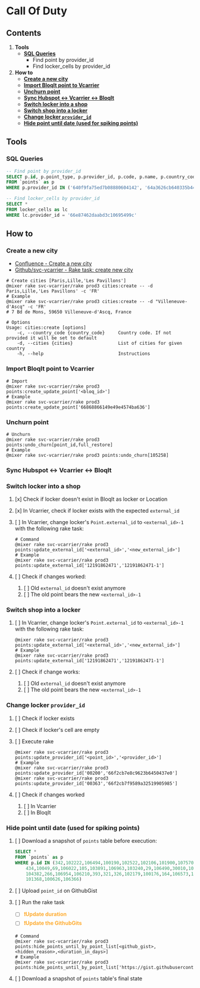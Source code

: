 # Call Of Duty

## **Contents**

1. **Tools**
   - **[SQL Queries](#sql-queries)**
     - Find point by provider_id
     - Find locker_cells by provider_id
2. **How to**
   - **[Create a new city](#create-a-new-city)**
   - **[Import BloqIt point to Vcarrier](#import-bloqit-point-to-vcarrier)**
   - **[Unchurn point](#unchurn-point)**
   - **[Sync Hubspot <-> Vcarrier <-> BloqIt](#sync-hubspot-vcarrier-bloqit)**
   - **[Switch locker into a shop](#switch-locker-into-a-shop)**
   - **[Switch shop into a locker](#switch-shop-into-a-locker)**
   - **[Change locker `provider_id`](#change-locker-provider_id)**
   - **[Hide point until date (used for spiking points)](#hide-point-until-date-used-for-spiking-points)**

## Tools

### SQL Queries

```SQL
-- Find point by provider_id
SELECT p.id, p.point_type, p.provider_id, p.code, p.name, p.country_code, p.external_id, p.locale
FROM `points` as p
WHERE p.provider_id IN ('640f9fa75ed7b08880604142', '64a3626cb640335b44569520', '66d74aa8751dfc1a370b6a09', '66e87462daabd3c106954988')

-- Find locker_cells by provider_id
SELECT *
FROM locker_cells as lc
WHERE lc.provider_id = '66e87462daabd3c10695499c'
```

## How to

### Create a new city

- [Confluence - Create a new city](https://vinted.atlassian.net/wiki/spaces/racon/pages/28624355366/How-to+create+a+city)
- [Github/svc-vcarrier - Rake task: create new city](https://github.com/vinted/svc-vcarrier/blob/3fde2c5e239fa3c5aa53e0533de97614c553204d/lib/tasks/cities.rake#L10)

```Shell
# Create cities [Paris,Lille,'Les Pavillons']
@mixer rake svc-vcarrier/rake prod3 cities:create -- -d Paris,Lille,'Les Pavillons' -c 'FR'
# Example
@mixer rake svc-vcarrier/rake prod3 cities:create -- -d "Villeneuve-d'Ascq" -c 'FR'
# 7 Bd de Mons, 59650 Villeneuve-d'Ascq, France
```

```Shell
# Options
Usage: cities:create [options]
    -c, --country_code {country_code}     Country code. If not provided it will be set to default
    -d, --cities {cities}                 List of cities for given country
    -h, --help                            Instructions
```

### Import BloqIt point to Vcarrier

```Shell
# Import
@mixer rake svc-vcarrier/rake prod3 points:create_update_point['<bloq_id>']
# Example
@mixer rake svc-vcarrier/rake prod3 points:create_update_point['66868866149e49e4574ba636']
```

### Unchurn point

```Shell
# Unchurn
@mixer rake svc-vcarrier/rake prod3 points:undo_churn[point_id,full_restore]
# Example
@mixer rake svc-vcarrier/rake prod3 points:undo_churn[105258]
```

### Sync Hubspot <-> Vcarrier <-> BloqIt

### Switch locker into a shop

1. [x] Check if locker doesn't exist in BloqIt as locker or Location
2. [x] In Vcarrier, check if locker exists with the expected `external_id`
3. [ ] In Vcarrier, change locker's `Point.external_id` to `<external_id>-1` with the following rake task:

    ```Shell
    # Command
    @mixer rake svc-vcarrier/rake prod3 points:update_external_id['<external_id>','<new_external_id>']
    # Example
    @mixer rake svc-vcarrier/rake prod3 points:update_external_id['12191862471','12191862471-1']
    ```

4. [ ] Check if changes worked:
   1. [ ] Old `external_id` doesn't exist anymore
   2. [ ] The old point bears the new `<external_id>-1`

### Switch shop into a locker

1. [ ] In Vcarrier, change locker's `Point.external_id` to `<external_id>-1` with the following rake task:

    ```Shell
    @mixer rake svc-vcarrier/rake prod3 points:update_external_id['<external_id>','<new_external_id>']
    # Example
    @mixer rake svc-vcarrier/rake prod3 points:update_external_id['12191862471','12191862471-1']
    ```

2. [ ] Check if change works:
   1. [ ] Old `external_id` doesn't exist anymore
   2. [ ] The old point bears the new `<external_id>-1`

### Change locker `provider_id`

1. [ ] Check if locker exists
2. [ ] Check if locker's cell are empty
3. [ ] Execute rake

    ```Shell
    @mixer rake svc-vcarrier/rake prod3 points:update_provider_id['<point_id>','<provider_id>']
    # Example
    @mixer rake svc-vcarrier/rake prod3 points:update_provider_id['00200','66f2cb7e8c9623b6450437e0']
    @mixer rake svc-vcarrier/rake prod3 points:update_provider_id['00363','66f2cb7f9589a32519905985']
    ```

4. [ ] Check if changes worked
   1. [ ] In Vcarrier
   2. [ ] In BloqIt

### Hide point until date (used for spiking points)

1. [ ] Download a snapshot of `points` table before execution:

    ```SQL
    SELECT *
    FROM `points` as p
    WHERE p.id IN (342,102222,106494,100190,102522,102106,101900,107570,104621,100427,20045,322,
        434,10049,69,106022,105,103891,106963,103240,29,106490,30010,103174,100877,
        104382,266,106954,106210,393,321,326,102179,100176,164,106573,104088,338,289,
        101368,100626,106366)
    ```

2. [ ] Upload `point_id` on GithubGist
3. [ ] Run the rake task
   - [ ] <b style="color:#ffad33">❗️Update duration</b>
   - [ ] <b style="color:#ffad33">❗️Update the GithubGits</b>

    ```Shell
    # Command
    @mixer rake svc-vcarrier/rake prod3 points:hide_points_until_by_point_list[<github_gist>,<hidden_reason>,<duration_in_days>]
    # Example
    @mixer rake svc-vcarrier/rake prod3 points:hide_points_until_by_point_list['https://gist.githubusercontent.com/remigyus/8ce2239e800fac74aee2405807c43557/raw/5c32b89e03125a0d67e31cfc11413da4b4fa43b1/hide_point_for_tx_16_oct.csv','parcel_backlog',1]
    ```

4. [ ] Download a snapshot of `points` table's final state
